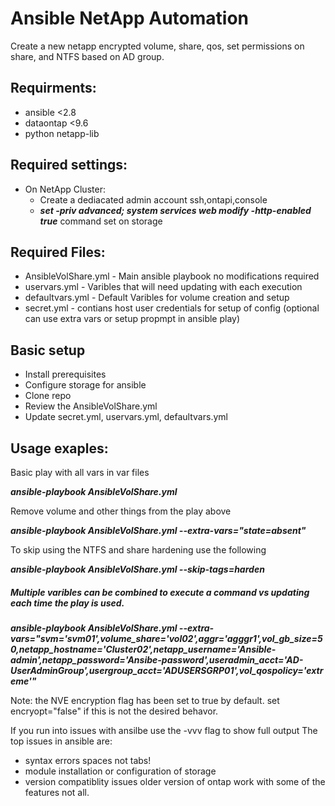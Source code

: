 # Ansible NetApp Automation
 
Create a new netapp encrypted volume, share, qos, set permissions on share, and NTFS based on AD group. 

## Requirments:
   -  ansible <2.8
   -  dataontap <9.6
   -  python netapp-lib
    
## Required settings:
   - On NetApp Cluster:
     - Create a dediacated admin account ssh,ontapi,console
     - ***set -priv advanced; system services web modify -http-enabled true*** command set on storage

## Required Files:
   - AnsibleVolShare.yml    - Main ansible playbook no modifications required
   - uservars.yml           - Varibles that will need updating with each execution
   - defaultvars.yml        - Default Varibles for volume creation and setup
   - secret.yml               - contians host user credentials for setup of config (optional can use extra vars or setup propmpt in ansible play)

## Basic setup
   - Install prerequisites
   - Configure storage for ansible
   - Clone repo
   - Review the AnsibleVolShare.yml
   - Update secret.yml, uservars.yml, defaultvars.yml


## Usage exaples:
Basic play with all vars in var files

***ansible-playbook AnsibleVolShare.yml***

Remove volume and other things from the play above

***ansible-playbook AnsibleVolShare.yml --extra-vars="state=absent"***

To skip using the NTFS and share hardening use the following

***ansible-playbook AnsibleVolShare.yml --skip-tags=harden***


##### Multiple varibles can be combined to execute a command vs updating each time the play is used.
***ansible-playbook AnsibleVolShare.yml --extra-vars="svm='svm01',volume_share='vol02',aggr='agggr1',vol_gb_size=50,netapp_hostname='Cluster02',netapp_username='Ansible-admin',netapp_password='Ansibe-password',useradmin_acct='AD-UserAdminGroup',usergroup_acct='ADUSERSGRP01',vol_qospolicy='extreme'"***


Note: the NVE encryption flag has been set to true by default. set encryopt="false" if this is not the desired behavor.

If you run into issues with ansilbe use the -vvv flag to show full output 
The top issues in ansible are:
   - syntax errors spaces not tabs!
   - module installation or configuration of storage
   - version compatiblity issues older version of ontap work with some of the features not all. 
